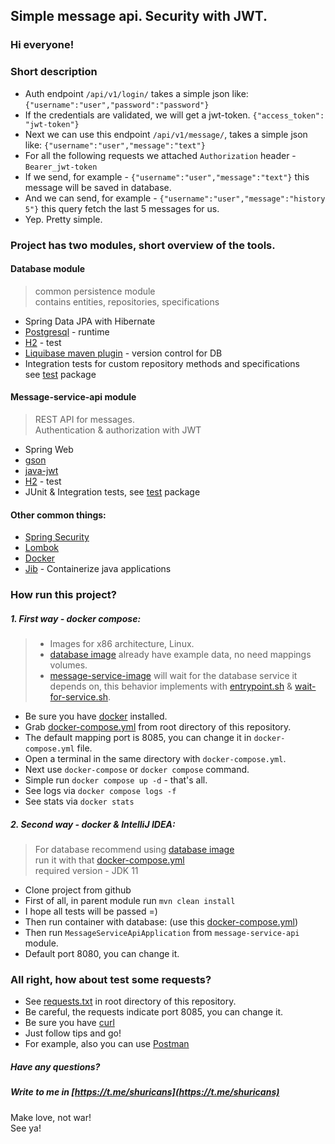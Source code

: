 ## Simple message api. Security with JWT.
### Hi everyone!

### Short description
* Auth  endpoint `/api/v1/login/` takes a simple json like: `{"username":"user","password":"password"}`
* If the credentials are validated, we will get a jwt-token. `{"access_token": "jwt-token"}`
* Next we can use this endpoint `/api/v1/message/`, takes a simple json like: `{"username":"user","message":"text"}`
* For all the following requests we attached `Authorization` header - `Bearer_jwt-token`
* If we send, for example - `{"username":"user","message":"text"}` this message will be saved in database.
* And we can send, for example - `{"username":"user","message":"history 5"}` this query fetch the last 5 messages for us.
* Yep. Pretty simple.

### Project has two modules, short overview of the tools.

#### Database module
> common persistence module  
> contains entities, repositories, specifications
* Spring Data JPA with Hibernate
* [Postgresql](https://www.postgresql.org/) - runtime
* [H2](https://www.h2database.com/) - test
* [Liquibase maven plugin](https://docs.liquibase.com/home.html) - version control for DB
* Integration tests for custom repository methods and specifications  
  see [test](https://github.com/shuricans/simple-message-api/tree/master/database/src/test) package
#### Message-service-api module
> REST API for messages.  
> Authentication & authorization with JWT
* Spring Web
* [gson](https://github.com/google/gson)
* [java-jwt](https://github.com/auth0/java-jwt)
* [H2](https://www.h2database.com/) - test
* JUnit & Integration tests, see [test](https://github.com/shuricans/simple-message-api/tree/master/message-service-api/src/test) package
#### Other common things:
* [Spring Security](https://spring.io/projects/spring-security)
* [Lombok](https://projectlombok.org/)
* [Docker](https://www.docker.com/)
* [Jib](https://github.com/GoogleContainerTools/jib) - Containerize java applications

### How run this project?
##### 1. First way - docker compose:

> * Images for x86 architecture, Linux.
> * [database image](https://hub.docker.com/r/shuricans/jwt-example-db) already have example data, no need mappings volumes.
> * [message-service-image](https://hub.docker.com/r/shuricans/message-service-api-app) will wait for the database service it depends on, this behavior implements with [entrypoint.sh](https://github.com/shuricans/simple-message-api/blob/master/message-service-api/src/main/jib/entrypoint.sh) & [wait-for-service.sh](https://github.com/shuricans/simple-message-api/blob/master/message-service-api/src/main/jib/wait-for-service.sh).
* Be sure you have [docker](https://docs.docker.com/engine/install/) installed.
* Grab [docker-compose.yml](https://github.com/shuricans/simple-message-api/blob/master/docker-compose.yml) from root directory of this repository.
* The default mapping port is 8085, you can change it in `docker-compose.yml` file.
* Open a terminal in the same directory with `docker-compose.yml`.
* Next use `docker-compose` or `docker compose` command.
* Simple run `docker compose up -d` - that's all.
* See logs via `docker compose logs -f`
* See stats via `docker stats`

##### 2. Second way - docker & IntelliJ IDEA:
> For database recommend using [database image](https://hub.docker.com/r/shuricans/jwt-example-db)  
> run it with that [docker-compose.yml](https://gist.github.com/shuricans/e3006989f8e5cd1fe9e14df527f156c3)  
> required version - JDK 11
* Clone project from github
* First of all, in parent module run `mvn clean install`
* I hope all tests will be passed =)
* Then run container with database: (use this [docker-compose.yml](https://gist.github.com/shuricans/e3006989f8e5cd1fe9e14df527f156c3))
* Then run `MessageServiceApiApplication` from `message-service-api` module.
* Default port 8080, you can change it.

### All right, how about test some requests?
* See [requests.txt](https://github.com/shuricans/simple-message-api/blob/master/requests.txt) in root directory of this repository.
* Be careful, the requests indicate port 8085, you can change it.
* Be sure you have [curl](https://curl.se/)
* Just follow tips and go!
* For example, also you can use [Postman](https://www.postman.com/)


##### Have any questions?
##### Write to me in [https://t.me/shuricans](https://t.me/shuricans)

Make love, not war!  
See ya!
